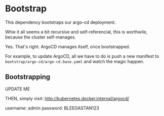 # Bootstrap

This dependency bootstraps our argo-cd deployment.

Whie it all seems a bit recursive and self-referencial, this is worthwile, because the cluster self-manages.

Yes. That's right. ArgoCD manages itself, once bootstrapped.

For example, to update ArgoCD, all we have to do is push a new manifest to `bootstrap/argo-cd/argo-cd.base.yaml` and watch the magic happen.

## Bootstrapping
UPDATE ME

THEN, simply visit: http://kubernetes.docker.internal/argocd/

username: admin
password: BLEEGASTAN123
